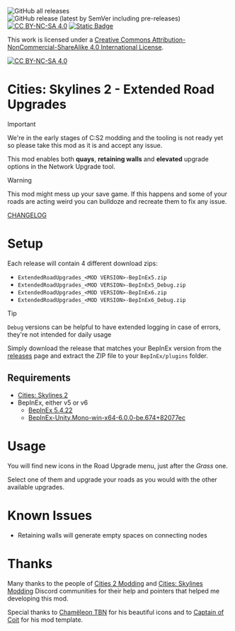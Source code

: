 ![GitHub all releases](https://img.shields.io/github/downloads/ST-Apps/CS2-ExtendedRoadUpgrades/total)
![GitHub release (latest by SemVer including pre-releases)](https://img.shields.io/github/downloads-pre/ST-Apps/CS2-ExtendedRoadUpgrades/latest/total)
﻿[![CC BY-NC-SA 4.0][cc-by-nc-sa-shield]][cc-by-nc-sa]
[![Static Badge](https://img.shields.io/badge/PayPal-donate-blue?logo=paypal&link=https%3A%2F%2Fpaypal.me%2FSTApps)](https://www.paypal.me/STApps)

This work is licensed under a
[Creative Commons Attribution-NonCommercial-ShareAlike 4.0 International License][cc-by-nc-sa].

[![CC BY-NC-SA 4.0][cc-by-nc-sa-image]][cc-by-nc-sa]

[cc-by-nc-sa]: http://creativecommons.org/licenses/by-nc-sa/4.0/
[cc-by-nc-sa-image]: https://licensebuttons.net/l/by-nc-sa/4.0/88x31.png
[cc-by-nc-sa-shield]: https://img.shields.io/badge/License-CC%20BY--NC--SA%204.0-lightgrey.svg

# Cities: Skylines 2 - Extended Road Upgrades

> [!IMPORTANT]  
> We're in the early stages of C:S2 modding and the tooling is not ready yet so please take this mod as it is and accept any issue.

This mod enables both **quays**, **retaining walls** and **elevated** upgrade options in the Network Upgrade tool.

> [!WARNING]  
> This mod might mess up your save game. If this happens and some of your roads are acting weird you can bulldoze and recreate them to fix any issue.

[CHANGELOG](./CHANGELOG.md)

# Setup

Each release will contain 4 different download zips:
- `ExtendedRoadUpgrades_<MOD VERSION>-BepInEx5.zip`
- `ExtendedRoadUpgrades_<MOD VERSION>-BepInEx5_Debug.zip`
- `ExtendedRoadUpgrades_<MOD VERSION>-BepInEx6.zip`
- `ExtendedRoadUpgrades_<MOD VERSION>-BepInEx6_Debug.zip`

> [!TIP]
> `Debug` versions can be helpful to have extended logging in case of errors, they're not intended for daily usage

Simply download the release that matches your BepInEx version from the [releases](https://github.com/ST-Apps/CS2-ExtendedRoadUpgrades/releases) page and extract the ZIP file to your `BepInEx/plugins` folder.

## Requirements

- [Cities: Skylines 2](https://store.steampowered.com/app/949230/Cities_Skylines_II/)
- BepInEx, either v5 or v6
	- [BepInEx 5.4.22](https://github.com/BepInEx/BepInEx/releases/tag/v5.4.22)
	- [BepInEx-Unity.Mono-win-x64-6.0.0-be.674+82077ec](https://builds.bepinex.dev/projects/bepinex_be)

# Usage

You will find new icons in the Road Upgrade menu, just after the _Grass_ one.

Select one of them and upgrade your roads as you would with the other available upgrades.

# Known Issues

- Retaining walls will generate empty spaces on connecting nodes

# Thanks

Many thanks to the people of [Cities 2 Modding](https://discord.gg/DZaSSnRG) and [Cities: Skylines Modding](https://discord.gg/ey6kT5kf) Discord
communities for their help and pointers that helped me developing this mod.

Special thanks to [Chamëleon TBN](https://github.com/chameleon-tbn) for his beautiful icons and to [Captain of Coit](https://github.com/Captain-Of-Coit) for his mod template.
